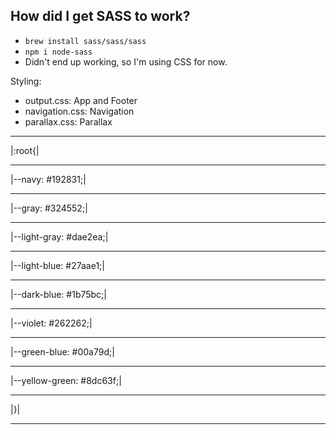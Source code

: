 ## How did I get SASS to work?
- `brew install sass/sass/sass`
- `npm i node-sass`
- Didn't end up working, so I'm using CSS for now. 

Styling:
- output.css: App and Footer
- navigation.css: Navigation
- parallax.css: Parallax
________
|:root{|
________
|--navy: #192831;|
__________________
|--gray: #324552;|
__________________
|--light-gray: #dae2ea;|
________________________
|--light-blue: #27aae1;|
________________________
|--dark-blue: #1b75bc;|
______________________
|--violet: #262262;|
_____________________
|--green-blue: #00a79d;|
_______________________
|--yellow-green: #8dc63f;|
________________________
|}|
______